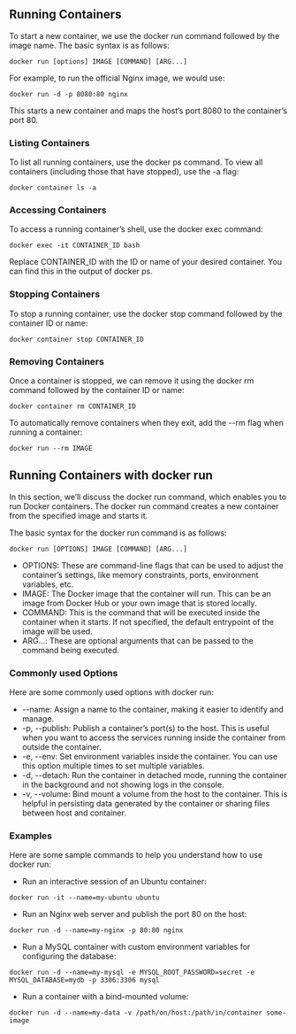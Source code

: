 ## Running Containers
To start a new container, we use the docker run command followed by the image name. The basic syntax is as follows:
```
docker run [options] IMAGE [COMMAND] [ARG...]
```
For example, to run the official Nginx image, we would use:
```
docker run -d -p 8080:80 nginx
```
This starts a new container and maps the host’s port 8080 to the container’s port 80.

### Listing Containers
To list all running containers, use the docker ps command. To view all containers (including those that have stopped), use the -a flag:

```
docker container ls -a
```
### Accessing Containers
To access a running container’s shell, use the docker exec command:

```
docker exec -it CONTAINER_ID bash
```
Replace CONTAINER_ID with the ID or name of your desired container. You can find this in the output of docker ps.

### Stopping Containers
To stop a running container, use the docker stop command followed by the container ID or name:
```
docker container stop CONTAINER_ID
```
### Removing Containers
Once a container is stopped, we can remove it using the docker rm command followed by the container ID or name:
```
docker container rm CONTAINER_ID
```
To automatically remove containers when they exit, add the --rm flag when running a container:
```
docker run --rm IMAGE
```

## Running Containers with docker run
In this section, we’ll discuss the docker run command, which enables you to run Docker containers. The docker run command creates a new container from the specified image and starts it.

The basic syntax for the docker run command is as follows:
```
docker run [OPTIONS] IMAGE [COMMAND] [ARG...]
```
- OPTIONS: These are command-line flags that can be used to adjust the container’s settings, like memory constraints, ports, environment variables, etc.
- IMAGE: The Docker image that the container will run. This can be an image from Docker Hub or your own image that is stored locally.
- COMMAND: This is the command that will be executed inside the container when it starts. If not specified, the default entrypoint of the image will be used.
- ARG...: These are optional arguments that can be passed to the command being executed.
### Commonly used Options
Here are some commonly used options with docker run:

- --name: Assign a name to the container, making it easier to identify and manage.
- -p, --publish: Publish a container’s port(s) to the host. This is useful when you want to access the services running inside the container from outside the container.
- -e, --env: Set environment variables inside the container. You can use this option multiple times to set multiple variables.
- -d, --detach: Run the container in detached mode, running the container in the background and not showing logs in the console.
- -v, --volume: Bind mount a volume from the host to the container. This is helpful in persisting data generated by the container or sharing files between host and container.
### Examples
Here are some sample commands to help you understand how to use docker run:

- Run an interactive session of an Ubuntu container:
```
docker run -it --name=my-ubuntu ubuntu
```
- Run an Nginx web server and publish the port 80 on the host:
```
docker run -d --name=my-nginx -p 80:80 nginx
```
- Run a MySQL container with custom environment variables for configuring the database:
```
docker run -d --name=my-mysql -e MYSQL_ROOT_PASSWORD=secret -e MYSQL_DATABASE=mydb -p 3306:3306 mysql
```
- Run a container with a bind-mounted volume:
```
docker run -d --name=my-data -v /path/on/host:/path/in/container some-image
```
